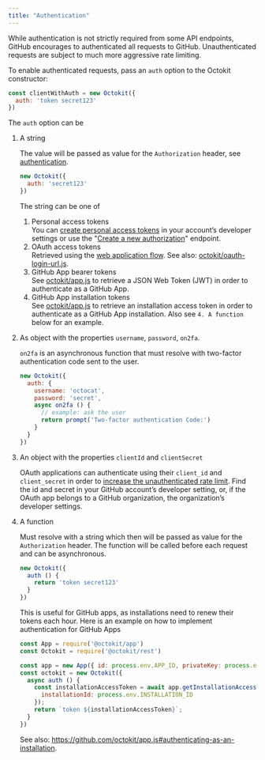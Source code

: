 ```yaml
---
title: "Authentication"
---
```


While authentication is not strictly required from some API endpoints, GitHub encourages to authenticated all requests to GitHub. Unauthenticated requests are subject to much more aggressive rate limiting.

To enable authenticated requests, pass an `auth` option to the Octokit constructor:

```js
const clientWithAuth = new Octokit({
  auth: 'token secret123'
})
```

The `auth` option can be

1. A string

   The value will be passed as value for the `Authorization` header,
   see [authentication](https://developer.github.com/v3/#authentication).

   ```js
   new Octokit({
     auth: 'secret123'
   })
   ```

   The string can be one of

   1. Personal access tokens  
      You can [create personal access tokens](https://github.com/settings/tokens) in your account’s developer settings or use the "[Create a new authorization](#octokit-routes-oauthAuthorizations-create-authorization)" endpoint.
   2. OAuth access tokens  
      Retrieved using the [web application flow](https://developer.github.com/apps/building-oauth-apps/authorizing-oauth-apps/#web-application-flow). See also: [octokit/oauth-login-url.js](https://github.com/octokit/oauth-login-url.js).
   3. GitHub App bearer tokens  
      See [octokit/app.js](https://github.com/octokit/app.js) to retrieve a JSON Web Token (JWT) in order to authenticate as a GitHub App.
   4. GitHub App installation tokens  
      See [octokit/app.js](https://github.com/octokit/app.js) to retrieve an installation access token in order to authenticate as a GitHub App installation. Also see `4. A function` below for an example.

2. As object with the properties `username`, `password`, `on2fa`.

   `on2fa` is an asynchronous function that must resolve with two-factor
   authentication code sent to the user.

   ```js
   new Octokit({
     auth: {
       username: 'octocat',
       password: 'secret',
       async on2fa () {
         // example: ask the user
         return prompt('Two-factor authentication Code:')
       }
     }
   })
   ```

3. An object with the properties `clientId` and `clientSecret`

   OAuth applications can authenticate using their `client_id` and `client_secret`
   in order to [increase the unauthenticated rate limit](https://developer.github.com/v3/#increasing-the-unauthenticated-rate-limit-for-oauth-applications). Find the id and secret in your GitHub account’s developer setting, or, if the OAuth app belongs to a GitHub organization, the organization’s developer settings.

4. A function

   Must resolve with a string which then will be passed as value for the
   `Authorization` header. The function will be called before each request and
   can be asynchronous.

   ```js
   new Octokit({
     auth () {
       return 'token secret123'
     }
   })
   ```

   This is useful for GitHub apps, as installations need to renew their tokens each hour.
   Here is an example on how to implement authentication for GitHub Apps

   ```js
   const App = require('@octokit/app')
   const Octokit = require('@octokit/rest')

   const app = new App({ id: process.env.APP_ID, privateKey: process.env.PRIVATE_KEY })
   const octokit = new Octokit({
     async auth () {
       const installationAccessToken = await app.getInstallationAccessToken({ 
         installationId: process.env.INSTALLATION_ID 
       });
       return `token ${installationAccessToken}`;
     }
   })
   ```

   See also: https://github.com/octokit/app.js#authenticating-as-an-installation.